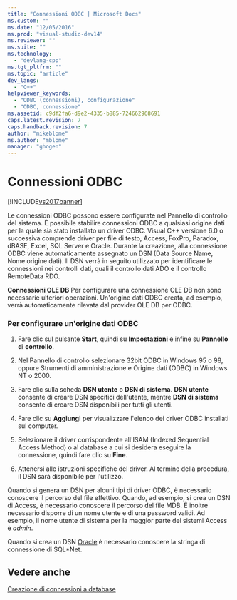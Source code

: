 ```yaml
---
title: "Connessioni ODBC | Microsoft Docs"
ms.custom: ""
ms.date: "12/05/2016"
ms.prod: "visual-studio-dev14"
ms.reviewer: ""
ms.suite: ""
ms.technology: 
  - "devlang-cpp"
ms.tgt_pltfrm: ""
ms.topic: "article"
dev_langs: 
  - "C++"
helpviewer_keywords: 
  - "ODBC (connessioni), configurazione"
  - "ODBC, connessione"
ms.assetid: c9df2fa6-d9e2-4335-b885-724662968691
caps.latest.revision: 7
caps.handback.revision: 7
author: "mikeblome"
ms.author: "mblome"
manager: "ghogen"
---
```

# Connessioni ODBC
[!INCLUDE[vs2017banner](../../assembler/inline/includes/vs2017banner.md)]

Le connessioni ODBC possono essere configurate nel Pannello di controllo del sistema.  È possibile stabilire connessioni ODBC a qualsiasi origine dati per la quale sia stato installato un driver ODBC.  Visual C\+\+ versione 6.0 o successiva comprende driver per file di testo, Access, FoxPro, Paradox, dBASE, Excel, SQL Server e Oracle.  Durante la creazione, alla connessione ODBC viene automaticamente assegnato un DSN \(Data Source Name, Nome origine dati\).  Il DSN verrà in seguito utilizzato per identificare le connessioni nei controlli dati, quali il controllo dati ADO e il controllo RemoteData RDO.  
  
 **Connessioni OLE DB** Per configurare una connessione OLE DB non sono necessarie ulteriori operazioni.  Un'origine dati ODBC creata, ad esempio, verrà automaticamente rilevata dal provider OLE DB per ODBC.  
  
### Per configurare un'origine dati ODBC  
  
1.  Fare clic sul pulsante **Start**, quindi su **Impostazioni** e infine su **Pannello di controllo**.  
  
2.  Nel Pannello di controllo selezionare 32bit ODBC in Windows 95 o 98, oppure Strumenti di amministrazione e Origine dati \(ODBC\) in Windows NT o 2000.  
  
3.  Fare clic sulla scheda **DSN utente** o **DSN di sistema**.  **DSN utente** consente di creare DSN specifici dell'utente, mentre **DSN di sistema** consente di creare DSN disponibili per tutti gli utenti.  
  
4.  Fare clic su **Aggiungi** per visualizzare l'elenco dei driver ODBC installati sul computer.  
  
5.  Selezionare il driver corrispondente all'ISAM \(Indexed Sequential Access Method\) o al database a cui si desidera eseguire la connessione, quindi fare clic su **Fine**.  
  
6.  Attenersi alle istruzioni specifiche del driver.  Al termine della procedura, il DSN sarà disponibile per l'utilizzo.  
  
 Quando si genera un DSN per alcuni tipi di driver ODBC, è necessario conoscere il percorso del file effettivo.  Quando, ad esempio, si crea un DSN di Access, è necessario conoscere il percorso del file MDB.  È inoltre necessario disporre di un nome utente e di una password validi.  Ad esempio, il nome utente di sistema per la maggior parte dei sistemi Access è *admin*.  
  
 Quando si crea un DSN [Oracle](../../data/ado-rdo/oracle-connections.md) è necessario conoscere la stringa di connessione di SQL\*Net.  
  
## Vedere anche  
 [Creazione di connessioni a database](../../data/ado-rdo/creating-database-connections.md)